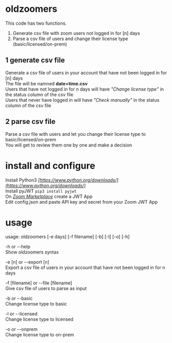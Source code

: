 # oldzoomers
This code has two functions.
1. Generate csv file with zoom users not logged in for [n] days
2. Parse a csv file of users and change their license type (basic/licensed/on-prem)

## 1 generate csv file
Generate a csv file of users in your account that have not been logged in for [n] days  
The file will be namned **date+time.csv**  
Users that have not logged in for n days will have *"Change license type"* in the status column of the csv file  
Users that never have logged in will have *"Check manually"* in the status column of the csv file  

## 2 parse csv file  
Parse a csv file with users and let you change their license type to basic/licensed/on-prem  
You will get to review them one by one and make a decision

# install and configure  
Install Python3 *[https://www.python.org/downloads/](https://www.python.org/downloads/)*  
Install pyJWT `pip3 install pyjwt`  
On *[Zoom Marketplace](https://marketplace.zoom.us/docs/guides/build/jwt-app)* create a JWT App  
Edit config.json and paste API key and secret from your Zoom JWT App  

# usage
usage: oldzoomers [-e days] [-f filename] [-b] [-l] [-o] [-h]  
    
-h or --help  
Show oldzoomers syntax

-e [n] or --export [n]  
Export a csv file of users in your account that have not been logged in for n days

-f [filename] or --file [filename]  
Give csv file of users to parse as input

-b or --basic  
Change license type to basic

-l or --licensed  
Change license type to licensed

-o or --onprem  
Change license type to on-prem


